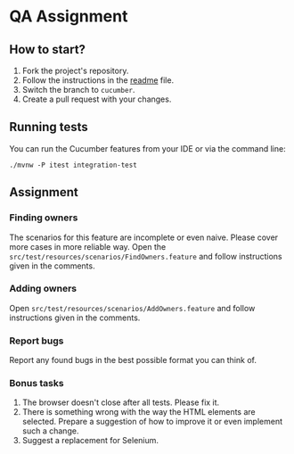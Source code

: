 # QA Assignment

## How to start?
1. Fork the project's repository.
2. Follow the instructions in the [readme](readme.md) file.
3. Switch the branch to `cucumber`.
4. Create a pull request with your changes.

## Running tests
You can run the Cucumber features from your IDE or via the command line:
```shell
./mvnw -P itest integration-test
```

## Assignment

### Finding owners
The scenarios for this feature are incomplete or even naive. Please cover more cases in more reliable way.
Open the `src/test/resources/scenarios/FindOwners.feature` and follow instructions given in the comments.

### Adding owners
Open `src/test/resources/scenarios/AddOwners.feature` and follow instructions given in the comments.

### Report bugs
Report any found bugs in the best possible format you can think of.

### Bonus tasks
1. The browser doesn't close after all tests. Please fix it.
2. There is something wrong with the way the HTML elements are selected.
   Prepare a suggestion of how to improve it or even implement such a change.
3. Suggest a replacement for Selenium.
